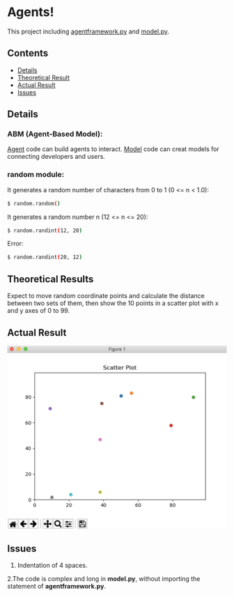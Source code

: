 # Agents!

This project including [agentframework.py](https://github.com/hahatori/Agents/blob/master/agentframework.py) and [model.py](https://github.com/hahatori/Agents/blob/master/model.py).

## Contents

- [Details](#details)
- [Theoretical Result](#theoretical_result)
- [Actual Result](#actual_result)
- [Issues](#issues)

## Details

### ABM (Agent-Based Model):

[Agent]() code can build agents to interact.
[Model]() code can creat models for connecting developers and users.

### random module:

It generates a random number of characters from 0 to 1 (0 <= n < 1.0):

```sh
$ random.random()
```

It generates a random number n (12 <= n <= 20):

```sh
$ random.randint(12, 20)
```

Error:

```sh
$ random.randint(20, 12)
```

## Theoretical Results

Expect to move random coordinate points and calculate the distance between two sets of them, then show the 10 points in a scatter plot with x and y axes of 0 to 99. 

## Actual Result

![Scatter Plot](https://github.com/hahatori/Python_Assignment1/blob/master/AgentPlot.png)

## Issues

1. Indentation of 4 spaces.

2.The code is complex and long in **model.py**, without importing the statement of **agentframework.py**.



